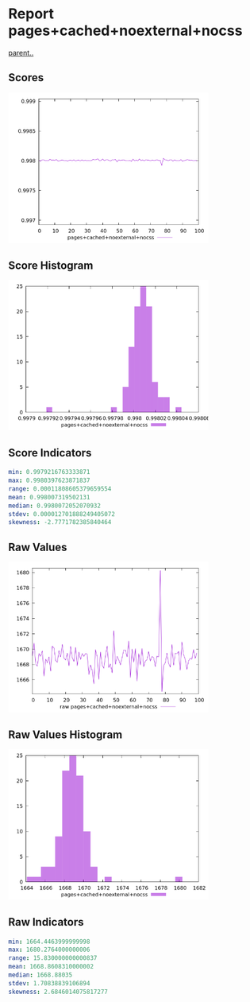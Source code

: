 # Report pages+cached+noexternal+nocss

[parent..](./..)  


## Scores

![score](./score.png)  

## Score Histogram

![hist](./hist.png)  

## Score Indicators

```yaml
min: 0.9979216763333871
max: 0.9980397623871837
range: 0.00011808605379659554
mean: 0.998007319502131
median: 0.9980072052070932
stdev: 0.000012701888249405072
skewness: -2.7771782385840464

```

## Raw Values

![raw](./raw.png)  

## Raw Values Histogram

![raw hist](./raw_hist.png)  

## Raw Indicators

```yaml
min: 1664.4463999999998
max: 1680.2764000000006
range: 15.830000000000837
mean: 1668.8608310000002
median: 1668.88035
stdev: 1.70838839106894
skewness: 2.6846014075817277

```

<style>
  img {
    max-width: 80%;
  }
</style>
      
